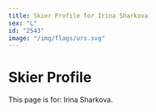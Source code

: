 ```yaml
---
title: Skier Profile for Irina Sharkova
sex: "L"
id: "2543"
image: "/img/flags/urs.svg" 
---
```


# Skier Profile

This page is for: Irina Sharkova.
    